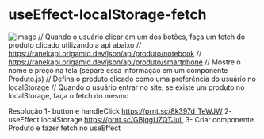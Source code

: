 # useEffect-localStorage-fetch

![image](https://github.com/user-attachments/assets/c1b38a45-f1da-4bf3-bac5-1fc595987503)
// Quando o usuário clicar em um dos botões, faça um fetch do produto clicado utilizando a api abaixo
// https://ranekapi.origamid.dev/json/api/produto/notebook
// https://ranekapi.origamid.dev/json/api/produto/smartphone
// Mostre o nome e preço na tela (separe essa informação em um componente Produto.js)
// Defina o produto clicado como uma preferência do usuário no localStorage
// Quando o usuário entrar no site, se existe um produto no localStorage, faça o fetch do mesmo

Resolução
1- button e handleClick https://prnt.sc/8k397d_TeWJW
2- useEffect localStorage https://prnt.sc/GBjqgUZQTJuL
3- Criar componente Produto e fazer fetch no useEffect
